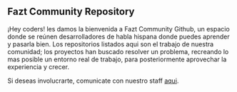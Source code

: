 ## Fazt Community Repository

¡Hey coders! les damos la bienvenida a Fazt Community Github, un espacio donde se reúnen desarrolladores de habla hispana donde puedes aprender y pasarla bien. Los repositorios listados aqui son el trabajo de nuestra comunidad; los proyectos han buscado resolver un problema, recreando lo mas posible un entorno real de trabajo, para posteriormente aprovechar la experiencia y crecer. 

Si deseas involucrarte, comunicate con nuestro staff [aqui](https://discord.gg/fazt-community-466723723853037589).
